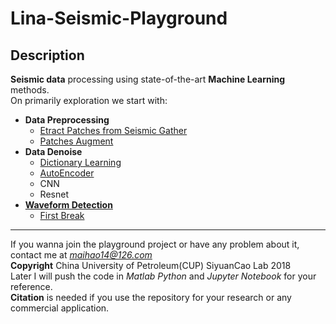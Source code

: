 # Lina-Seismic-Playground  
## Description
**Seismic data** processing using state-of-the-art **Machine Learning** methods.  
 On primarily exploration we start with:  
 * **Data Preprocessing**  
 	* [Etract Patches from Seismic Gather](https://github.com/maihao14/Lina-Seismic-Playground/blob/master/AugmentPic/ExtractPatches.ipynb)
 	* [Patches Augment](https://github.com/maihao14/Lina-Seismic-Playground/tree/master/AugmentPic)
 * **Data Denoise**
 	* [Dictionary Learning](https://github.com/maihao14/Lina-Seismic-Playground/blob/master/ODLdenoising.ipynb)  
    * [AutoEncoder](https://github.com/maihao14/Lina-Seismic-Playground/tree/master/autoencoder)
 	* CNN
 	* Resnet 
 * [**Waveform Detection**](https://github.com/maihao14/Lina-Seismic-Playground/tree/master/WaveDetection)
  	* [First Break](https://github.com/maihao14/Lina-Seismic-Playground/blob/master/WaveDetection/FirstArrivalTransferLearning.pdf)
********
 If you wanna join the playground project or have any problem about it, contact me at *maihao14@126.com*  
 **Copyright**   China University of Petroleum(CUP) SiyuanCao Lab 2018    
 Later I will push the code in *Matlab Python* and *Jupyter Notebook* for your reference.  
 **Citation** is needed if you use the repository for your research or any commercial application.
